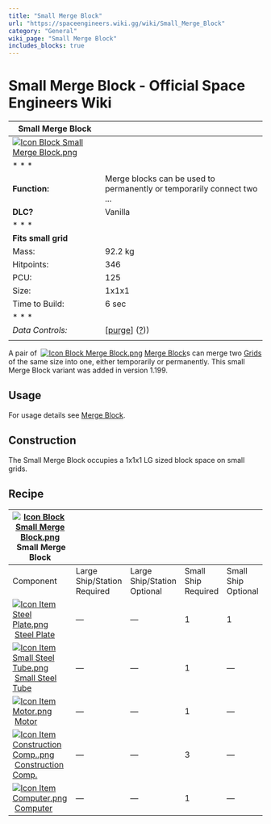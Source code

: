 ```yaml
---
title: "Small Merge Block"
url: "https://spaceengineers.wiki.gg/wiki/Small_Merge_Block"
category: "General"
wiki_page: "Small Merge Block"
includes_blocks: true
---
```


# Small Merge Block - Official Space Engineers Wiki

| Small Merge Block |     |
| --- | --- |
| [![Icon Block Small Merge Block.png](https://spaceengineers.wiki.gg/images/2/23/Icon_Block_Small_Merge_Block.png?dd93cc)](https://spaceengineers.wiki.gg/wiki/File:Icon_Block_Small_Merge_Block.png) |     |
| * * * |     |
| **Function:** | Merge blocks can be used to permanently or temporarily connect two ... |
| **DLC?** | Vanilla |
| * * * |     |
| **Fits small grid** |     |
| Mass: | 92.2 kg |
| Hitpoints: | 346 |
| PCU: | 125 |
| Size: | 1x1x1 |
| Time to Build: | 6 sec |
| * * * |     |
| _Data Controls:_ | \[[purge](https://spaceengineers.wiki.gg/wiki/Small_Merge_Block?action=purge)\] ([?](https://spaceengineers.wiki.gg/wiki/Template:Info_Block))) |
|     |     |

A pair of  [![Icon Block Merge Block.png](https://spaceengineers.wiki.gg/images/thumb/8/87/Icon_Block_Merge_Block.png/21px-Icon_Block_Merge_Block.png?d1b226)](https://spaceengineers.wiki.gg/wiki/Merge_Block "Merge Block") [Merge Block](https://spaceengineers.wiki.gg/wiki/Merge_Block "Merge Block")s can merge two [Grids](https://spaceengineers.wiki.gg/wiki/Grid "Grid") of the same size into one, either temporarily or permanently. This small Merge Block variant was added in version 1.199.

## Usage

For usage details see [Merge Block](https://spaceengineers.wiki.gg/wiki/Merge_Block "Merge Block").

## Construction

The Small Merge Block occupies a 1x1x1 LG sized block space on small grids.

## Recipe

| [![Icon Block Small Merge Block.png](https://spaceengineers.wiki.gg/images/thumb/2/23/Icon_Block_Small_Merge_Block.png/21px-Icon_Block_Small_Merge_Block.png?dd93cc)](https://spaceengineers.wiki.gg/wiki/Small_Merge_Block "Small Merge Block") Small Merge Block |     |     |     |     |
| --- | --- | --- | --- | --- |
| Component | Large Ship/Station  <br>Required | Large Ship/Station  <br>Optional | Small Ship  <br>Required | Small Ship  <br>Optional |
| [![Icon Item Steel Plate.png](https://spaceengineers.wiki.gg/images/thumb/4/4c/Icon_Item_Steel_Plate.png/21px-Icon_Item_Steel_Plate.png?437e3a)](https://spaceengineers.wiki.gg/wiki/Steel_Plate "Steel Plate") [Steel Plate](https://spaceengineers.wiki.gg/wiki/Steel_Plate "Steel Plate") | —   | —   | 1   | 1   |
| [![Icon Item Small Steel Tube.png](https://spaceengineers.wiki.gg/images/thumb/f/f7/Icon_Item_Small_Steel_Tube.png/21px-Icon_Item_Small_Steel_Tube.png?4fe418)](https://spaceengineers.wiki.gg/wiki/Small_Steel_Tube "Small Steel Tube") [Small Steel Tube](https://spaceengineers.wiki.gg/wiki/Small_Steel_Tube "Small Steel Tube") | —   | —   | 1   | —   |
| [![Icon Item Motor.png](https://spaceengineers.wiki.gg/images/thumb/2/2c/Icon_Item_Motor.png/21px-Icon_Item_Motor.png?4a2f3f)](https://spaceengineers.wiki.gg/wiki/Motor "Motor") [Motor](https://spaceengineers.wiki.gg/wiki/Motor "Motor") | —   | —   | 1   | —   |
| [![Icon Item Construction Comp..png](https://spaceengineers.wiki.gg/images/thumb/4/45/Icon_Item_Construction_Comp..png/21px-Icon_Item_Construction_Comp..png?cdc26f)](https://spaceengineers.wiki.gg/wiki/Construction_Comp. "Construction Comp.") [Construction Comp.](https://spaceengineers.wiki.gg/wiki/Construction_Comp. "Construction Comp.") | —   | —   | 3   | —   |
| [![Icon Item Computer.png](https://spaceengineers.wiki.gg/images/thumb/7/72/Icon_Item_Computer.png/21px-Icon_Item_Computer.png?65c1a4)](https://spaceengineers.wiki.gg/wiki/Computer "Computer") [Computer](https://spaceengineers.wiki.gg/wiki/Computer "Computer") | —   | —   | 1   | —   |